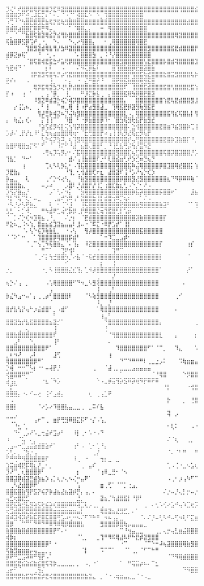 
⡹⢌⠃⠞⣿⡿⣿⢿⡿⣿⣿⡹⣏⠿⣽⣿⣿⣿⣿⣿⣿⣿⣿⣿⣿⣿⣿⣿⣿⣿⣿⣿⣿⣿⣿⣿⣿⣿⣿⣿⣿⣿⣿⣿⢻⣿⣿⣿⣮⣿⣿⣿⡝⠋⣚⣠⢼⣯⣍⠆⠁⠂⠄⠈⠐⡈⠁⣺⣿⠧⠑⠀⠑⡀⢹⣿⣿⣿⣿⣿⣿⣿⣿⣿
⠰⢉⠘⠈⢳⣿⣟⣿⣻⣟⣷⢯⡝⣯⢷⣻⣿⣿⣿⣿⣿⣿⣿⣿⣿⣿⣿⣿⣿⣿⣿⣿⣿⣿⣿⣿⣿⣿⣿⣿⣿⣿⣿⣿⣿⣿⣾⣿⣿⣿⣾⡿⣴⣿⣿⣏⡿⡿⡛⠻⡤⡀⠀⠀⠀⠁⠈⢿⣿⣄⡄⠀⠀⠒⠀⢻⣿⣿⣿⣿⣿⣿⣿⣿⣿
⠁⡀⠈⠀⠉⣷⣿⢯⣿⣽⢿⣮⡝⣮⢻⡷⣿⣿⣿⣿⣿⣿⣿⣿⣿⣿⣿⣿⣿⣿⣿⣿⣿⣿⣿⣿⣿⣿⣿⣿⣿⣿⣿⢿⣽⣿⣿⣿⣿⢯⣷⣿⡿⣫⡿⢩⠞⢀⠐⡀⠀⠑⠄⠀⠀⠑⢄⠔⢻⣿⣿⡄⠀⠀⠂⢀⢿⣿⣿⣿⣿⣿⢿⣿⣟
⠀⠀⠀⠀⠀⢹⣿⣻⣽⣾⢿⣧⢻⡜⣳⠿⣽⣿⣿⣿⣿⣿⣿⣿⣿⣿⣿⣿⣿⣿⣿⣿⣿⣿⣿⣿⣻⣿⣿⣿⣿⣿⣯⣟⣾⣿⣿⣿⡟⣾⡿⣝⡶⢯⠁⠀⠀⠘⠀⠐⡀⠄⠀⠀⠀⠀⠈⠄⣿⣿⣿⣳⠀⡀⠨⠘⡜⣿⣿⣿⣯⣿⣿⣿⣿⣿
⠁⠀⠀⠀⠀⠈⣿⢯⣿⢾⣟⣯⣓⠞⣥⢟⡿⣿⣿⣿⣿⣿⣿⣿⣿⣿⣿⣿⣿⣻⣿⣿⣿⣿⣿⢣⣟⣿⣿⣿⡧⣿⣾⢽⣿⣿⣿⣿⣹⢳⣟⢾⠙⠈⠀⠀⠀⠀⠀⡆⠇⠀⠀⠠⠀⠀⠀⠌⠻⢍⡿⣧⠇⠀⠀⠀⣿⢹⣿⣷⣿⡿⣟⣿⣽⣿⣷
⠀⠀⠀⠀⠀⠀⢸⡿⣽⣻⢯⣿⢧⡛⡴⢫⣟⣿⣿⣿⣿⣿⣿⣿⣿⣿⣿⣿⣿⣿⣿⡟⢻⣿⣯⢷⣞⣿⣿⣿⣗⣿⣭⣻⣿⣿⣿⢧⡷⣟⠎⠆⠀⠀⠠⠀⠀⠀⠀⠀⢸⡀⠀⠀⠂⡄⠀⠐⠀⣌⠛⣿⡞⠘⠀⠀⣿⣟⣿⣯⣷⣿⣿⢿⣻⣯⣿
⠀⠀⠀⠀⠀⠀⠀⢿⡽⣯⢿⣽⣳⡹⢜⢣⡟⣾⣿⣿⣿⣿⣿⣿⣿⣿⣿⣿⣿⣿⠏⠀⢸⣿⣿⣯⣾⣿⣿⣿⣯⣿⢣⣿⣿⣿⣟⣯⢱⡏⠰⠀⠀⢰⠀⠁⠀⠀⡀⢠⠈⡿⡀⠀⢸⡀⠀⠀⠛⡸⣍⡷⣧⢀⠀⡄⣿⣿⣿⣯⢿⣳⡿⣿⣟⣿⣽
⠀⠀⠀⠀⠀⠀⠀⠸⣻⣝⠿⣾⣽⡓⢮⡑⢾⡽⣿⣿⣿⣿⣿⣿⣿⣿⣿⣿⣿⣿⡄⠀⠀⣿⣿⣿⣿⣿⣿⣿⢱⣟⢧⣟⣾⣿⣿⣻⣸⠀⠀⡔⢨⣡⠦⡀⠀⡀⠃⢸⠀⠀⠉⠶⣀⢿⠀⡇⠰⡟⣴⣻⣿⣼⣀⠀⢹⢿⣯⣟⡿⣽⣻⢷⣻⣯⣟
⠀⠀⠀⠀⠀⠀⠀⠀⢻⡼⣛⡷⢾⣝⠦⡙⢬⢷⣻⣿⣿⣿⣿⣿⣿⣿⣿⣿⣿⣿⣇⠠⡀⢿⣿⣿⣿⣿⣿⣿⣿⣯⢻⣎⢯⣿⣧⡇⢻⡄⠀⢷⣌⡄⢎⠄⠀⠀⡍⢸⢸⠉⠁⠀⠹⣿⠀⠃⠐⡿⣷⣿⣿⡿⠹⠂⠈⣿⣳⢯⣻⢗⣯⡟⣷⣻⣞
⠀⠀⠀⠀⠀⠀⠀⠀⠘⣵⢫⣞⡻⢮⡇⢍⢢⢻⡽⣿⣿⣿⣿⣿⣿⣿⣿⣿⣿⣿⣿⠄⣑⢺⣿⣿⣿⣿⣿⣟⣿⣶⠹⣮⣻⣿⡷⢉⢸⡡⡼⠌⢀⡟⡜⣆⠸⠃⣅⢳⢦⣴⣶⣿⣿⢿⢶⠂⠈⣗⢛⣿⣿⡟⠴⢠⢸⢸⢧⡻⣜⢯⣖⡻⢧⡟
⠀⠀⠀⠀⠀⠀⠀⠀⠀⢣⡓⢮⡝⣳⠽⡀⢆⢹⣻⢿⣿⣿⣿⣿⣿⣿⣿⣿⣿⢿⣿⡞⢤⢛⣿⣿⣿⣿⣿⣿⣟⣿⡷⣹⣷⣿⡏⠘⡀⣷⣿⠟⢿⣿⣲⡍⠫⠁⠋⠀⠈⠀⠸⠍⠋⠘⣼⠀⣦⣿⢄⣿⣿⠃⡀⠘⢸⣃⣧⢛⡬⢳⡜⣭⠳⣝
⠀⠀⠀⠀⠀⠀⠀⠀⠀⠠⢛⢦⡹⢥⡻⡔⠂⠌⣯⢿⣿⣿⣿⣿⣿⣿⣿⣿⣻⣿⣿⣏⢦⣋⣿⣿⣿⣿⣿⣿⢯⣿⡽⣿⣽⣿⣿⡘⡡⢹⣧⡁⠀⠙⠒⠁⠀⠀⠀⠀⠀⠀⠀⠀⠀⣾⠌⢠⢸⣷⣿⣿⠏⡐⠃⢇⣿⣮⣶⢃⠞⡱⣊⠶⣙⢦⡙
⠀⠀⠀⠀⢰⠀⠀⠀⠀⠀⢉⢆⠣⢇⡳⣅⠂⠠⢹⣯⣿⣿⣿⣿⣿⣿⣿⣿⢿⣿⣿⣯⠷⣬⢿⣿⣿⣿⣿⡿⣿⣹⣿⢿⣞⣿⣿⡅⢱⡹⣟⣷⡄⠀⠀⠀⠀⠀⠀⠀⠀⠀⠀⠀⠘⢹⡀⢂⢺⣼⣿⢏⠖⣆⠀⣼⣿⣽⠏⢨⠘⡡⠜⢢⡑⢎⡱
⡷⣤⣀⠀⠀⢇⠀⠀⠀⠀⢀⠊⡑⠪⢔⢣⡀⠀⠘⣷⣻⣿⣿⣿⣿⣿⣿⣿⣿⡿⣿⣿⣻⣜⣻⣿⣿⣿⣿⣿⣿⣆⠙⠻⡿⠿⠿⢷⠈⣷⣿⣿⣷⣄⠀⠀⠀⠀⠤⡠⠴⠀⠀⠀⡠⣿⠇⡘⣼⣿⡟⡜⢸⡁⢰⣿⣏⣷⣆⢃⠠⠑⡈⠂⠜⠠
⡱⢫⡝⣷⣤⡘⠀⠀⠀⠀⠀⡠⠁⢃⠌⠲⡅⠀⠈⣳⢿⣿⣿⣿⣿⣿⣿⣿⣷⣿⣿⣿⡷⣯⡽⣿⣿⣿⣿⡯⣿⣿⠖⠁⠀⠀⠀⣸⣦⠹⡇⠙⢧⠉⢇⠂⠤⣀⠀⠀⠀⢀⣤⠞⢱⠿⢠⠃⣽⣿⣿⣷⢸⡇⣾⣿⢲⠿⡉⢦⠆⠀⠀⠁⠌⠠
⠐⠣⡘⡔⢣⢟⣷⣄⠀⠀⠀⢇⠀⠂⢈⠑⣸⠀⠀⢸⢯⣿⣿⣿⣿⣿⣿⣿⣿⣟⣿⣿⣿⣷⣻⣿⣿⣿⣿⣷⣽⠃⠀⠀⠀⠀⠈⠁⢹⣣⣃⠀⠂⡁⠺⡀⠀⠀⠛⠳⣾⠟⣁⢴⢋⡷⡿⢀⡟⠿⣿⣿⣌⢶⢹⣯⣿⢃⡇⢡⡶⠀⠀⠀⠀⠀
⠈⠀⡁⠌⡑⢎⠲⣹⢿⣦⢀⠘⡀⠀⠀⠌⡐⡆⠀⠈⣟⣾⣿⣿⣿⣿⣿⣿⣿⣿⣿⣿⣿⣽⣷⣿⣿⣿⣿⣿⡏⠀⠀⠀⠀⠀⠀⠀⠀⠟⣕⠦⣀⠨⠢⢱⡀⣿⣶⣦⣮⣹⣽⣦⣤⣤⠇⣸⠤⠐⠈⠯⣍⠐⠿⡟⣡⡞⠁⢸⡇⠀⠀⠀⠀⠀⠀⠀
⠀⠀⠀⠀⠈⠄⢣⠑⢮⡹⢷⣷⣇⡀⠀⠐⠠⢣⠀⠀⢻⡼⣿⣿⣿⣿⣿⣿⣿⣿⣿⣿⣿⣿⣯⣿⣿⣿⣿⣿⠀⠀⠀⠀⠀⠀⠀⠀⠀⠈⠈⠕⠁⠒⠀⠀⠁⢹⣿⣿⣿⡿⢿⣿⣿⡯⣾⠃⠀⠀⠀⠀⠀⠁⠒⠹⣉⣀⣠⡾⠂⠀⠀⠀⠀⠀⠀⠀
⠀⠀⠀⠀⠀⠈⢀⠉⢢⢉⠳⢯⣿⣷⣄⠈⠄⢹⡄⠀⠸⣝⣿⣿⣿⣿⣿⣿⣿⣿⣿⣿⣿⣿⣿⣿⣿⣿⣿⡏⠀⠀⠀⠀⠀⠀⢰⡎⠀⠀⠀⠀⠀⠀⠀⠀⠀⠀⠛⠉⠁⠀⠀⢙⠟⢺⠇⠀⠀⠀⠀⠀⠐⠀⠀⠀⢹⠛⠉⠀⠀⠀⠀⠀⠀⠀⠀⠀
⠀⠀⠀⠀⠀⠀⠀⠈⢀⠊⡅⢳⣚⣿⣿⡳⡈⠔⣧⠈⠐⢯⣞⣿⣿⣿⣿⣿⣿⣿⣿⣿⣿⣿⣿⣿⣿⣿⣿⡇⠀⠀⠀⠀⠀⠀⠈⠀⠀⠀⠀⠀⠀⠀⠀⠀⠀⠀⠀⠀⠀⠀⠀⠀⠊⠀⠀⠀⠀⠀⠀⠀⠀⡆⠀⠀⢸⠀⠀⠀⠀⠀⠀⠀⠀⠀⠀⠀
⡐⡀⠀⠀⠀⠀⠀⠀⠀⠐⡀⠣⢸⣿⣿⣿⣌⣎⢹⡄⢁⠺⡼⣿⣿⣿⣿⣿⣿⣿⣿⣿⣿⣿⣿⣿⣿⣿⣿⠁⠀⠀⠀⠀⠀⠀⡜⠁⠀⠀⠀⠀⠀⠀⠀⠀⠀⠀⠀⠀⠀⠀⠀⠀⠀⠀⠀⠀⠀⠀⠀⠀⢀⠀⠀⠀⡜⠀⠀⠀⠀⠀⠀⠀⠀⠀⠀⠀
⢦⡑⠌⢠⠀⡀⠀⠀⠀⠀⠠⢡⢿⣿⣿⣿⣿⠋⠙⠲⣀⠣⣻⢽⣿⣿⣿⣿⣿⣿⣿⣿⣿⣿⣿⣿⣿⣿⣿⠀⠀⠀⠀⠀⠀⠄⠀⠀⠀⠀⠀⠀⠀⠀⠀⠀⠀⠀⠀⠀⢠⠀⠀⠀⠀⠀⠀⠀⠀⠀⠀⠀⢸⠀⠀⢀⠃⠀⠀⠀⠀⠀⠀⠀⠀⠀⠀⠀
⡷⣌⠳⣠⠒⠤⠁⡄⢀⢀⡴⠃⣿⣿⣿⣿⠇⠀⠀⠀⠈⠣⢵⣻⣿⣿⣿⣿⣿⣿⣿⣿⣿⣿⣿⣿⣿⣿⣿⠀⠀⠀⠀⢀⠊⠀⠀⠀⠀⠀⠀⠀⠀⠀⠀⠀⠀⠀⠀⠀⠈⠀⠀⠀⠀⠀⠀⠀⠀⠀⠀⠀⠸⡀⠀⡘⠀⠀⠀⠀⠀⠀⠀⠀⠀⠀⠀⠀
⣿⡞⣧⢣⡝⢤⠓⡰⣬⣾⣿⠃⡀⠠⣾⠋⠀⠀⠀⠀⠀⠀⠀⠁⢿⣿⣿⣿⣿⣿⣿⣿⣿⣿⣿⣿⣿⣿⣿⠀⠀⠀⠀⠄⠀⠀⠀⠀⠀⠀⠀⠀⠀⠀⠀⠀⠀⠀⠀⠀⠀⠃⠀⠀⠀⠀⠀⠀⠀⠀⠀⠀⠀⢰⣀⠃⠀⠀⠀⠀⠀⠀⠀⠀⠀⠀⠀⠀
⣿⣿⣽⣳⡞⣧⣯⣿⣿⣿⣿⣦⣽⡊⠁⠀⠀⠀⠀⠀⠀⠀⠀⠀⠀⠙⣿⣿⣿⣿⣿⣿⣿⣿⣿⣿⣿⣿⣿⡄⠀⠀⠀⠀⠀⠀⠀⠀⢀⠀⠀⠀⢀⠀⢄⠀⠀⠀⠀⠀⠀⢸⠀⠀⠀⠀⠀⠀⠀⠀⠀⠀⠀⠀⢘⠀⠀⠀⠀⠀⠀⠀⠀⠀⠀⠀⠀⠀
⣿⣿⣷⣿⣿⣿⣿⣿⣿⣿⣿⣿⠏⠀⠀⠀⠀⠀⠀⠀⠀⠀⠀⠀⠀⠀⠈⢻⣿⣿⣿⣿⣿⣿⣿⣿⣿⣿⣿⣇⠀⠀⠀⡄⠀⠀⠀⠀⡆⠀⠀⣠⠃⠀⠀⠑⡀⠀⠀⠀⠀⢸⠃⠀⠀⠀⠀⠀⠀⠀⠀⠀⠀⠀⠀⠄⠀⠀⠀⠀⠀⠀⠀⠀⠀⠀⠀⠀
⣿⣿⣿⣿⣿⣿⣿⣿⣿⣿⠟⠁⠀⠀⠀⠀⠀⠀⠀⠀⠀⠀⠀⠀⠀⠀⠀⠀⠹⣿⣿⣿⣿⣿⣿⣿⠋⠁⠈⠉⡀⠀⠀⠹⣄⠀⠀⠀⠡⡀⠆⠲⠜⠀⠀⡠⠇⠀⠀⠀⠀⣸⢋⠀⠀⠀⠀⠀⠀⠀⠀⠀⠀⠀⠀⢰⠀⠀⠀⠀⠀⠀⠀⠀⠀⠀⠀⠀
⢿⣿⣿⣿⣿⣿⣿⡿⠛⠁⠀⠀⠀⠀⠀⠀⠀⠀⠀⠀⠀⠀⠀⠀⠀⠀⠀⠀⠀⠙⠉⠙⠛⠛⠛⠇⢀⣀⣐⡠⠅⠀⠀⠀⠩⢷⣶⣶⣤⡑⢾⠀⠒⠒⠉⠣⡆⠐⠂⠤⢼⡟⡘⠀⠀⠀⠀⠀⠀⠀⠀⢀⠀⠀⠈⣼⢀⡀⣀⣀⣀⣠⣤⣤⣤⣤
⢞⣿⣿⣿⠿⠛⠉⠀⠀⠀⠀⠀⠀⠀⠀⠀⠀⠀⠀⠀⠀⠀⠀⠀⠀⠀⠀⠀⠀⠁⠀⠀⠀⠀⠀⠀⠀⠈⠘⢿⣿⠀⠀⠀⠀⠑⡻⣿⣿⣼⢩⡄⠀⠀⠁⠀⠀⠀⠐⣆⠈⠳⡡⠀⠀⠀⠀⠀⠀⠀⠀⠀⠑⠠⣀⡾⣭⢻⡵⣫⠿⡽⢾⠻⡟⠿⠟⠿
⠈⡏⠉⠀⠀⠀⠀⠀⠀⠀⠀⠀⠀⠀⠀⠀⠀⠀⠀⠀⠀⠀⠀⠀⠀⠀⠀⠀⠀⠀⠀⠀⠀⠀⠀⠀⠀⠀⠀⠀⠘⡇⠀⠀⠀⠀⠐⢺⣿⣿⣿⣿⡄⠐⠄⠊⠤⢔⠀⢨⠊⣠⣾⡄⠀⠀⠀⠀⠀⠀⢆⠀⢀⢠⣁⠟⠀⠀⠀⠀⠀⠀⠀⠀⠀⠀⠀⠀
⠀⠠⠀⠀⠀⠀⠀⠀⠀⠀⠀⠀⠀⠀⠀⠀⠀⠀⠀⠀⠀⠀⠀⠀⠀⠀⠀⠀⠀⠀⠀⠀⠀⠀⠀⠀⠀⠀⠀⠀⠀⡗⠀⠀⠀⡀⠀⢘⣿⣿⣿⡇⠀⠀⠀⠀⠀⠈⠔⡡⠔⠹⣿⣿⣧⣤⣀⣀⢀⠀⣀⠭⠎⣧⠀⠀⠀⠀⠀⠀⠀⠀⠀⠀⠀⠀⠀⠀
⠀⠀⢀⠀⠀⠀⠀⠀⠀⠀⠀⠀⠀⠀⠀⠀⠀⠀⠀⠀⠀⠀⠀⠀⠀⠀⠀⠀⠀⠀⠀⠀⠀⠀⠀⠀⠀⠀⠀⠀⠀⢽⠀⡠⠀⠀⠀⠀⠀⠉⢉⡁⠀⠀⠀⠀⢠⠖⠉⢀⠀⣶⡟⢛⣻⠿⣿⣍⡯⠋⠐⡌⠠⢡⡀⠀⠀⠀⠀⠀⠀⠀⠀⠀⠀⠀⠀⠀
⠀⠀⠘⣂⠈⡀⠀⠀⠀⠀⠀⠀⠀⠀⠀⠀⠀⠀⠀⠀⠀⠀⠀⠀⠀⠀⠀⠀⠀⠀⠀⠀⠀⠀⠀⠀⠀⠀⠀⠀⠀⠂⢇⠅⠀⠀⠀⠠⠐⠀⠀⠙⠂⢀⡠⠜⠡⣀⢒⣬⠞⣩⡴⠃⠀⠀⠸⡇⢀⠂⠡⠐⠠⠙⠀⠀⠀⠀⠀⠀⠀⠀⠀⠀⠀⠀⠀⠀
⠰⠀⠀⠈⢥⠀⠄⡀⠀⠀⠀⠀⠀⠀⠀⠀⠀⠀⠀⠀⠀⠀⠀⠀⠀⠀⠀⠀⠀⠀⠀⠀⠀⠀⠀⠀⠀⠀⠀⠀⠀⠌⠈⢆⠀⠀⢀⡀⠀⢀⣠⠤⠒⣉⣠⣬⣵⣾⣿⣵⠞⠁⠀⠀⠀⠀⢰⠃⠠⠀⢁⠂⢁⠘⡄⠀⠀⠀⠀⠀⠀⠀⠀⠀⠀⠀⠀⠀
⡡⢃⠄⡀⠈⣳⡐⢠⠀⠀⠀⠀⠀⠀⠀⠀⠀⠀⠀⠀⠀⠀⢀⡜⠀⠀⠀⠀⠀⠀⠀⠀⠀⠀⠀⠀⠀⠀⠀⠀⠀⠈⠄⠈⠃⠛⠀⠀⠛⠋⠛⢛⠛⠻⣿⣿⣿⣿⣿⠏⠀⠀⠀⠀⠀⠀⠸⢀⠀⠐⠀⠀⠀⢲⡆⣀⠀⣀⠀⠀⠀⠀⠀⠀⠀⠀⠀⠀
⣱⣭⣶⢾⣟⡯⢿⣆⡜⣀⠂⡀⠀⠀⠀⠀⠀⠀⠀⢀⠀⣤⠎⠀⠀⠀⠀⠀⠀⠀⠀⠀⠀⠀⠀⠀⠀⠀⠀⠀⠀⢁⠠⢈⠐⣀⠢⣡⢆⡹⠜⠉⡀⢆⣿⣿⣿⡿⠃⠀⠀⠀⠀⠀⠀⠀⠀⡆⠀⠀⠀⠀⠈⢰⠿⣀⣛⠂⠈⠢⠀⠀⠀⠀⠀⠀⠀⠀
⣿⣿⣽⡿⣾⣽⣛⣾⣳⣦⡱⢠⡁⢆⡐⢄⠢⢌⠒⣤⠟⠁⠀⠀⠀⠀⠀⠀⠀⠀⠀⠀⠀⠀⠀⠀⠀⠀⠀⠀⠀⠠⢀⠂⡰⢠⠳⠋⠉⠀⢀⠣⣜⣾⣿⡿⠟⠁⠀⠀⠀⠀⠀⠀⠀⠀⠀⢡⠀⠀⠀⠀⠀⣶⢀⢋⠁⠈⠉⡁⢐⣠⡀⠀⠀⠀⠀⠀
⣿⣿⣯⣿⣷⢻⡟⣫⡝⢮⡝⡷⣼⣦⣜⣦⣽⡾⡛⡄⢠⡀⠄⠀⠀⠀⠀⠀⠀⠀⠀⠀⠀⠀⠀⠀⠀⠀⠀⠀⠌⡐⠤⡘⢄⡃⡒⠤⡐⢤⣋⢖⣿⣟⣋⠀⠀⠀⠀⠀⠀⠀⠀⠀⠀⠀⠀⣘⡀⠀⠀⠀⠀⣽⣦⡈⢳⣼⣿⣯⡇⠘⡿⠃⠀⠀⠀⠀
⣿⣟⣯⢷⣚⣧⣻⢵⣫⢗⣮⡵⢎⣿⣿⡿⠿⠿⢽⣉⢇⡠⢀⡀⢀⠀⠀⠀⠀⠀⠀⠀⠀⠀⠀⢀⠀⠄⢂⠡⢊⠔⣡⠚⢤⠱⣉⢖⡩⢖⣩⣾⣟⣯⣟⣿⣻⣿⣿⣿⣿⣶⣶⣶⣶⣶⣶⣤⡇⠀⠀⠀⠀⢿⣿⣽⣦⣜⣻⣋⡀⠄⠁⠀⠀⠀⠀⠀
⣿⠾⣽⢺⡽⣞⣷⣯⣟⣿⣯⣿⣿⢛⣡⠴⢂⠒⠢⠌⠋⠙⠓⠛⠀⠲⠦⢠⡄⣀⠀⠀⠀⠀⠈⠄⠌⡘⠤⢃⠣⠚⠤⢋⠲⢇⠋⣍⣶⣿⡿⠀⠀⠉⠉⠁⠙⠛⠙⠛⠿⠻⠿⢿⡿⣿⣿⣿⣧⠀⠀⠀⠀⣻⣿⣿⣿⡿⣿⢷⡤⣤⣤⣤⣀
⣷⣿⣿⣷⣿⣾⣿⣿⣿⣿⣿⣿⡟⠋⠄⠂⠀⠀⠀⠀⠀⠀⠀⠀⠀⠀⠀⠀⠀⠉⠘⢲⣤⣀⣀⠀⠀⠀⢀⡀⢄⡒⢤⣃⣶⣬⣿⣿⣿⢾⡷⡆⠀⠀⠀⠀⠀⠀⠀⠀⠀⠀⠀⠀⠀⠀⠀⠈⢁⡀⠀⠀⣀⢹⠛⠻⠯⢿⣼⠧⠟⠓⣟⡾⣽⣻⣿⣿
⣿⣿⣿⣿⣿⣿⣿⣿⣿⣿⡿⠃⠐⠀⠀⠀⠀⠀⠀⠀⠀⠀⠀⠀⠀⠀⠀⠀⠀⠐⠉⠀⠀⠀⠀⠈⠉⠑⠒⠼⢦⣽⣿⣿⣿⢿⣷⣻⣿⢯⣷⣻⣶⣶⣶⡤⢤⣀⣀⡀⡀⠀⠀⠀⠀⠀⠀⠀⠈⡇⠀⠀⠀⠩⠉⠉⠁⠀⠀⠈⠁⢀⡀⠈⠋⠉⠓⠛
⡿⠟⠛⣉⣩⠽⠿⠛⢻⡟⠠⠁⠀⠀⠀⠀⠀⠀⠀⠀⠀⠀⠀⠀⠀⠀⠀⠀⠀⠀⠀⠀⠀⠀⠀⠀⠀⠀⠀⠀⠀⠈⠙⠻⢿⣾⣿⣿⣿⣿⣿⣯⣟⣮⣵⣮⣷⣮⣿⢯⢽⡷⣀⣀⣀⣀⡀⡀⠀⠠⡀⠐⠁⠀⠀⠀⠀⠀⠁⠀⠛⢭⣭⡴⠦⠄⠉⣂
⣠⡖⠋⠈⠀⠀⠀⢀⢻⡌⠀⠀⠀⠀⠀⠀⠀⠀⠀⠀⠀⠀⠀⠀⠀⠀⠀⠀⠀⠀⠀⠀⠀⠀⠀⠀⠀⠀⠀⠀⠀⠀⠀⠀⠀⠙⠻⣿⣿⣿⣿⢿⡿⣷⣯⣽⣭⣽⡾⣟⢮⣿⣿⣿⣿⣿⣿⣿⣿⣷⣽⣄⠀⡀⠈⠐⠠⢶⣶⣤⣄⣀⠈⠐⠠⣀⠀⠀
<!---
NSFW-USER/NSFW-USER is a ✨ special ✨ repository because its `README.md` (this file) appears on your GitHub profile.
You can click the Preview link to take a look at your changes.
--->
